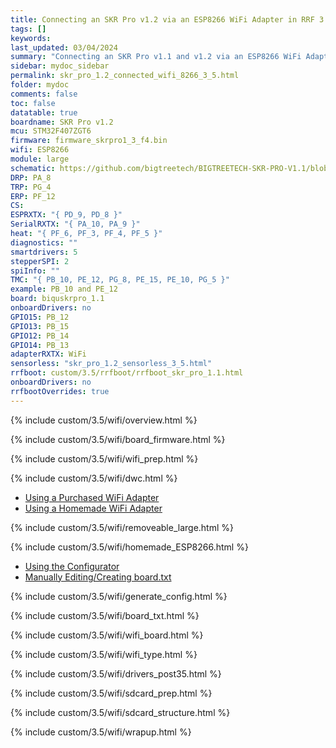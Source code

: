 ```yaml
---
title: Connecting an SKR Pro v1.2 via an ESP8266 WiFi Adapter in RRF 3.5.0 Onwards
tags: []
keywords: 
last_updated: 03/04/2024
summary: "Connecting an SKR Pro v1.1 and v1.2 via an ESP8266 WiFi Adapter"
sidebar: mydoc_sidebar
permalink: skr_pro_1.2_connected_wifi_8266_3_5.html
folder: mydoc
comments: false
toc: false
datatable: true
boardname: SKR Pro v1.2
mcu: STM32F407ZGT6
firmware: firmware_skrpro1_3_f4.bin
wifi: ESP8266
module: large
schematic: https://github.com/bigtreetech/BIGTREETECH-SKR-PRO-V1.1/blob/master/SKR-PRO-V1.2/Schematic/SKR-PRO-V1.2.PDF
DRP: PA_8
TRP: PG_4
ERP: PF_12
CS:
ESPRXTX: "{ PD_9, PD_8 }"
SerialRXTX: "{ PA_10, PA_9 }"
heat: "{ PF_6, PF_3, PF_4, PF_5 }"
diagnostics: ""
smartdrivers: 5
stepperSPI: 2
spiInfo: ""
TMC: "{ PB_10, PE_12, PG_8, PE_15, PE_10, PG_5 }"
example: PB_10 and PE_12
board: biquskrpro_1.1
onboardDrivers: no
GPIO15: PB_12
GPIO13: PB_15
GPIO12: PB_14
GPIO14: PB_13
adapterRXTX: WiFi
sensorless: "skr_pro_1.2_sensorless_3_5.html"
rrfboot: custom/3.5/rrfboot/rrfboot_skr_pro_1.1.html
onboardDrivers: no
rrfbootOverrides: true
---
```


{% include custom/3.5/wifi/overview.html %}

{% include custom/3.5/wifi/board_firmware.html %}

{% include custom/3.5/wifi/wifi_prep.html %}

{% include custom/3.5/wifi/dwc.html %}

<ul id="profileTabs" class="nav nav-tabs">
    <li class="active"><a class="noCrossRef" href="#purchased" data-toggle="tab">Using a Purchased WiFi Adapter</a></li>
    <li><a class="noCrossRef" href="#homemade" data-toggle="tab">Using a Homemade WiFi Adapter</a></li>
</ul>
  <div class="tab-content">
<div role="tabpanel" class="tab-pane active" id="purchased" markdown="1">

{% include custom/3.5/wifi/removeable_large.html %}

</div>

<div role="tabpanel" class="tab-pane" id="homemade" markdown="1">

{% include custom/3.5/wifi/homemade_ESP8266.html %}

</div>

</div>

<ul id="profileTabs" class="nav nav-tabs">
    <li class="active"><a class="noCrossRef" href="#generate" data-toggle="tab">Using the Configurator</a></li>
    <li><a class="noCrossRef" href="#manualpost35" data-toggle="tab">Manually Editing/Creating board.txt</a></li>
</ul>
  <div class="tab-content">
<div role="tabpanel" class="tab-pane active" id="generate" markdown="1">

{% include custom/3.5/wifi/generate_config.html %}

</div>

<div role="tabpanel" class="tab-pane" id="manualpost35" markdown="1">

{% include custom/3.5/wifi/board_txt.html %}

{% include custom/3.5/wifi/wifi_board.html %}

{% include custom/3.5/wifi/wifi_type.html %}

{% include custom/3.5/wifi/drivers_post35.html %}

</div>

</div>

{% include custom/3.5/wifi/sdcard_prep.html %}

{% include custom/3.5/wifi/sdcard_structure.html %}

{% include custom/3.5/wifi/wrapup.html %}
